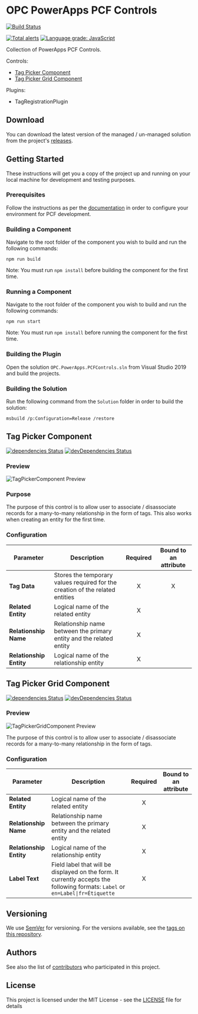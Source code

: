 # OPC PowerApps PCF Controls

[![Build Status](https://dev.azure.com/opc-cpvp/O365%20Cloud/_apis/build/status/PowerApps/OPC.PowerApps.PCFControls%20-%20CI?branchName=master)](https://dev.azure.com/opc-cpvp/O365%20Cloud/_build/latest?definitionId=51&branchName=master)

[![Total alerts](https://img.shields.io/lgtm/alerts/g/opc-cpvp/OPC.PowerApps.PCFControls.svg?logo=lgtm&logoWidth=18)](https://lgtm.com/projects/g/opc-cpvp/OPC.PowerApps.PCFControls/alerts/)
[![Language grade: JavaScript](https://img.shields.io/lgtm/grade/javascript/g/opc-cpvp/OPC.PowerApps.PCFControls.svg?logo=lgtm&logoWidth=18)](https://lgtm.com/projects/g/opc-cpvp/OPC.PowerApps.PCFControls/context:javascript)

Collection of PowerApps PCF Controls.

Controls:
- [Tag Picker Component](#tag-picker-component)
- [Tag Picker Grid Component](#tag-picker-grid-component)

Plugins:
- TagRegistrationPlugin

## Download

You can download the latest version of the managed / un-managed solution from the project's [releases](https://github.com/opc-cpvp/OPC.PowerApps.PCFControls/releases/latest).

## Getting Started

These instructions will get you a copy of the project up and running on your local machine for development and testing purposes.

### Prerequisites

Follow the instructions as per the [documentation](https://docs.microsoft.com/en-us/powerapps/developer/component-framework/create-custom-controls-using-pcf) in order to configure your environment for PCF development.

### Building a Component

Navigate to the root folder of the component you wish to build and run the following commands:

```
npm run build
```

Note: You must run `npm install` before building the component for the first time.

### Running a Component

Navigate to the root folder of the component you wish to build and run the following commands:

```
npm run start
```

Note: You must run `npm install` before running the component for the first time.

### Building the Plugin

Open the solution `OPC.PowerApps.PCFControls.sln` from Visual Studio 2019 and build the projects.

### Building the Solution

Run the following command from the `Solution` folder in order to build the solution:

```
msbuild /p:Configuration=Release /restore
```

## Tag Picker Component

[![dependencies Status](https://david-dm.org/opc-cpvp/OPC.PowerApps.PCFControls/status.svg?path=src/Components/TagPickerComponent)](https://david-dm.org/opc-cpvp/OPC.PowerApps.PCFControls?path=src/Components/TagPickerComponent) [![devDependencies Status](https://david-dm.org/opc-cpvp/OPC.PowerApps.PCFControls/dev-status.svg?path=src/Components/TagPickerComponent)](https://david-dm.org/opc-cpvp/OPC.PowerApps.PCFControls?path=src/Components/TagPickerComponent&type=dev)

### Preview

![TagPickerComponent Preview](https://github.com/opc-cpvp/OPC.PowerApps.PCFControls/blob/master/img/tagpickercomponent.gif?raw=true)

### Purpose

The purpose of this control is to allow user to associate / disassociate records for a many-to-many relationship in the form of tags. This also works when creating an entity for the first time.

### Configuration

|Parameter|Description|Required|Bound to an attribute|
|---------|-----------|:----:|:---:|
|**Tag Data**|Stores the temporary values required for the creation of the related entities|X|X|
|**Related Entity**|Logical name of the related entity|X||
|**Relationship Name**|Relationship name between the primary entity and the related entity|X||
|**Relationship Entity**|Logical name of the relationship entity|X||

## Tag Picker Grid Component

[![dependencies Status](https://david-dm.org/opc-cpvp/OPC.PowerApps.PCFControls/status.svg?path=src/Components/TagPickerGridComponent)](https://david-dm.org/opc-cpvp/OPC.PowerApps.PCFControls?path=src/Components/TagPickerGridComponent) [![devDependencies Status](https://david-dm.org/opc-cpvp/OPC.PowerApps.PCFControls/dev-status.svg?path=src/Components/TagPickerGridComponent)](https://david-dm.org/opc-cpvp/OPC.PowerApps.PCFControls?path=src/Components/TagPickerGridComponent&type=dev)

### Preview

![TagPickerGridComponent Preview](https://github.com/opc-cpvp/OPC.PowerApps.PCFControls/blob/master/img/tagpickergridcomponent.gif?raw=true)

The purpose of this control is to allow user to associate / disassociate records for a many-to-many relationship in the form of tags.

### Configuration

|Parameter|Description|Required|Bound to an attribute|
|---------|-----------|:----:|:---:|
|**Related Entity**|Logical name of the related entity|X||
|**Relationship Name**|Relationship name between the primary entity and the related entity|X||
|**Relationship Entity**|Logical name of the relationship entity|X||
|**Label Text**|Field label that will be displayed on the form. It currently accepts the following formats: `Label` or `en=Label\|fr=Étiquette`|X||

## Versioning

We use [SemVer](http://semver.org/) for versioning. For the versions available, see the [tags on this repository](https://github.com/opc-cpvp/OPC.PowerApps.PCFControls/tags).

## Authors

See also the list of [contributors](https://github.com/opc-cpvp/OPC.PowerApps.PCFControls/contributors) who participated in this project.

## License

This project is licensed under the MIT License - see the [LICENSE](LICENSE) file for details
